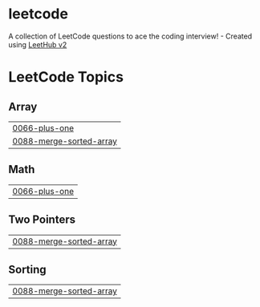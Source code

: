 # leetcode
A collection of LeetCode questions to ace the coding interview! - Created using [LeetHub v2](https://github.com/arunbhardwaj/LeetHub-2.0)

<!---LeetCode Topics Start-->
# LeetCode Topics
## Array
|  |
| ------- |
| [0066-plus-one](https://github.com/haroun97/leetcode/tree/master/0066-plus-one) |
| [0088-merge-sorted-array](https://github.com/haroun97/leetcode/tree/master/0088-merge-sorted-array) |
## Math
|  |
| ------- |
| [0066-plus-one](https://github.com/haroun97/leetcode/tree/master/0066-plus-one) |
## Two Pointers
|  |
| ------- |
| [0088-merge-sorted-array](https://github.com/haroun97/leetcode/tree/master/0088-merge-sorted-array) |
## Sorting
|  |
| ------- |
| [0088-merge-sorted-array](https://github.com/haroun97/leetcode/tree/master/0088-merge-sorted-array) |
<!---LeetCode Topics End-->